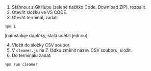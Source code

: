 1. Stáhnout z GitHubu (zelené tlačítko Code, Download ZIP), rozbalit.
2. Otevřít složku ve VS CODE.
3. Otevřít terminál, zadat:
```
npm i
```
(nainstaluje doplňky, stačí udělat jednou)

4. Vložit do složky CSV soubor.
5. V `cleaner.js` na 7. řádku změnit název CSV souboru, uložit.
6. Do terminálu zadat:
```
npm run cleaner
```
